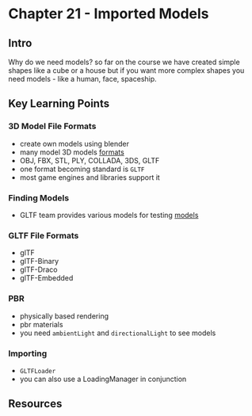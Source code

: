 # Chapter 21 - Imported Models 

## Intro 
Why do we need models? so far on the course we have created simple shapes like a cube or a house but if you want more complex shapes you need models - like a human, face, spaceship. 

## Key Learning Points 

### 3D Model File Formats 
- create own models using blender 
- many model 3D models [formats](https://en.wikipedia.org/wiki/List_of_file_formats#3D_graphics)
- OBJ, FBX, STL, PLY, COLLADA, 3DS, GLTF
- one format becoming standard is `GLTF`
- most game engines and libraries support it 

### Finding Models 
- GLTF team provides various models for testing [models](https://github.com/KhronosGroup/glTF-Sample-Models)

### GLTF File Formats 
- glTF 
- glTF-Binary 
- glTF-Draco 
- glTF-Embedded

### PBR
- physically based rendering 
- pbr materials 
- you need `ambientLight` and `directionalLight` to see models

### Importing 
- `GLTFLoader`
- you can also use a LoadingManager in conjunction

## Resources 